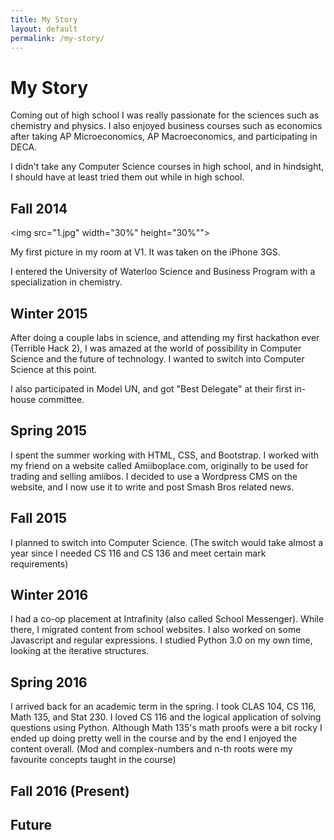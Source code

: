 ```yaml
---
title: My Story
layout: default
permalink: /my-story/
---
```



# My Story

Coming out of high school I was really passionate for the sciences such as chemistry and physics. I also enjoyed business courses such as economics after taking AP Microeconomics, AP Macroeconomics, and participating in DECA.

I didn't take any Computer Science courses in high school, and in hindsight, I should have at least tried them out while in high school.

## Fall 2014

  <img src="1.jpg" width="30%" height="30%"">
  <figcaption>My first picture in my room at V1. It was taken on the iPhone 3GS.</figcaption>

I entered the University of Waterloo Science and Business Program with a specialization in chemistry.

## Winter 2015

After doing a couple labs in science, and attending my first hackathon ever (Terrible Hack 2), I was amazed at the world of possibility in Computer Science and the future of technology. I wanted to switch into Computer Science at this point.

I also participated in Model UN, and got "Best Delegate" at their first in-house committee.

## Spring 2015
I spent the summer working with HTML, CSS, and Bootstrap. I worked with my friend on a website called Amiiboplace.com, originally to be used for trading and selling amiibos. I decided to use a Wordpress CMS on the website, and I now use it to write and post Smash Bros related news.

## Fall 2015
I planned to switch into Computer Science. (The switch would take almost a year since I needed CS 116 and CS 136 and meet certain mark requirements)

## Winter 2016

I had a co-op placement at Intrafinity (also called School Messenger). While there, I migrated content from school websites. I also worked on some Javascript and regular expressions. I studied Python 3.0 on my own time, looking at the iterative structures.

## Spring 2016
I arrived back for an academic term in the spring. I took CLAS 104, CS 116, Math 135, and Stat 230. I loved CS 116 and the logical application of solving questions using Python. Although Math 135's math proofs were a bit rocky I ended up doing pretty well in the course and by the end I enjoyed the content overall. (Mod and complex-numbers and n-th roots were my favourite concepts taught in the course)

## Fall 2016 (Present)



## Future
